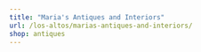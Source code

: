 ```yaml
---
title: "Maria's Antiques and Interiors"
url: /los-altos/marias-antiques-and-interiors/
shop: antiques
---
```

